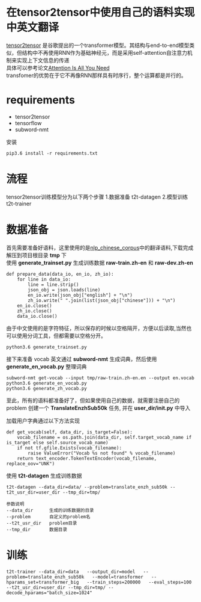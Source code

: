 # 在tensor2tensor中使用自己的语料实现中英文翻译

[tensor2tensor](github.com/tensorflow/tensor2tensor) 是谷歌提出的一个transformer模型。其结构与end-to-end模型类似，但结构中不再使用RNN作为基础神经元，而是采用self-attention自注意力机制来实现上下文信息的传递  
具体可以参考论文[Attention Is All You Need](https://arxiv.org/abs/1706.03762)  
transfomer的优势在于它不再像RNN那样具有时序行，整个运算都是并行的。

# requirements

- tensor2tensor
- tensorflow
- subword-nmt

安装

    pip3.6 install -r requirements.txt

# 流程

tensor2tensor训练模型分为以下两个步骤
1.数据准备 t2t-datagen
2.模型训练 t2t-trainer

# 数据准备
首先需要准备好语料，这里使用的是[nlp_chinese_corpus](https://github.com/brightmart/nlp_chinese_corpus)中的翻译语料,下载完成解压到项目根目录 **tmp** 下  
使用 **generate_trainset.py** 生成训练数据 **raw-train.zh-en** 和 **raw-dev.zh-en**

    def prepare_data(data_io, en_io, zh_io):
        for line in data_io:
            line = line.strip()
            json_obj = json.loads(line)
            en_io.write(json_obj["english"] + "\n")
            zh_io.write(" ".join(list(json_obj["chinese"])) + "\n")
        en_io.close()
        zh_io.close()
        data_io.close()

由于中文使用的是字符特征，所以保存的时候以空格隔开，方便以后读取,当然也可以使用分词工具，但都需要以空格分开。  

    python3.6 generate_trainset.py

接下来准备 vocab
英文通过 **subword-nmt** 生成词典，然后使用 **generate_en_vocab.py** 整理词典

    subword-nmt get-vocab --input tmp/raw-train.zh-en.en --output en.vocab
    python3.6 generate_en_vocab.py
    python3.6 generate_zh_vocab.py

至此，所有的语料都准备好了，但如果使用自己的数据，就需要注册自己的problem
创建一个 **TranslateEnzhSub50k** 任务, 并在 **user_dir/__init__.py** 中导入

加载用户字典通过以下方法实现  

    def get_vocab(self, data_dir, is_target=False):
        vocab_filename = os.path.join(data_dir, self.target_vocab_name if is_target else self.source_vocab_name)
        if not tf.gfile.Exists(vocab_filename):
            raise ValueError("Vocab %s not found" % vocab_filename)
        return text_encoder.TokenTextEncoder(vocab_filename, replace_oov="UNK")

使用 **t2t-datagen** 生成训练数据
    
    t2t-datagen --data_dir=data/ --problem=translate_enzh_sub50k --t2t_usr_dir=user_dir --tmp_dir=tmp/
    
    参数说明
    --data_dir      生成的训练数据的目录
    --problem       自定义的problem名
    --t2t_usr_dir   problem目录
    --tmp_dir       数据目录

# 训练
    t2t-trainer --data_dir=data   --output_dir=model   --problem=translate_enzh_sub50k   --model=transformer   --hparams_set=transformer_big   --train_steps=200000   --eval_steps=100 --t2t_usr_dir=user_dir --tmp_dir=tmp/ --decode_hparams="batch_size=1024"






